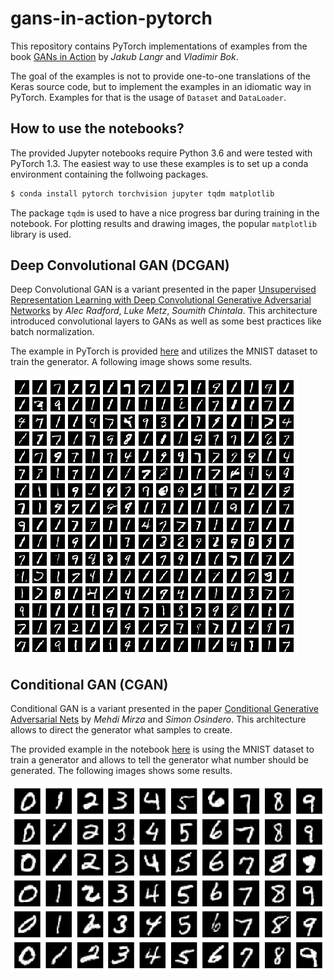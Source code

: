 # gans-in-action-pytorch

This repository contains PyTorch implementations of examples from the
book [GANs in Action](https://www.manning.com/books/gans-in-action) by
*Jakub Langr* and *Vladimir Bok*.

The goal of the examples is not to provide one-to-one translations of
the Keras source code, but to implement the examples in an idiomatic
way in PyTorch. Examples for that is the usage of `Dataset` and
`DataLoader`.

## How to use the notebooks?

The provided Jupyter notebooks require Python 3.6 and were tested with
PyTorch 1.3. The easiest way to use these examples is to set up a
conda environment containing the follwoing packages.

```sh
$ conda install pytorch torchvision jupyter tqdm matplotlib
```

The package `tqdm` is used to have a nice progress bar during training
in the notebook. For plotting results and drawing images, the popular
`matplotlib` library is used.

## Deep Convolutional GAN (DCGAN)

Deep Convolutional GAN is a variant presented in the paper
[Unsupervised Representation Learning with Deep Convolutional
Generative Adversarial Networks](https://arxiv.org/abs/1511.06434) by
*Alec Radford*, *Luke Metz*, *Soumith Chintala*. This architecture
introduced convolutional layers to GANs as well as some best practices like
batch normalization. 

The example in PyTorch is provided
[here](chapter-4/Chapter_4_DCGAN.ipynb) and utilizes the MNIST dataset
to train the generator. A following image shows some results.

![DCGAN](img/dcgan-mnist.png)

## Conditional GAN (CGAN)

Conditional GAN is a variant presented in the paper [Conditional
Generative Adversarial Nets](https://arxiv.org/abs/1411.1784) by
*Mehdi Mirza* and *Simon Osindero*. This architecture allows to direct
the generator what samples to create.

The provided example in the
notebook [here](chapter-8/Chapter_8_CGAN.ipynb) is using the MNIST
dataset to train a generator and allows to tell the generator what
number should be generated. The following images shows some results.

![CGAN](img/cgan-mnist.png)
